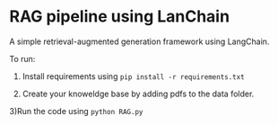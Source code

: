 # RAG pipeline using LanChain

A simple retrieval-augmented generation framework using LangChain.

To run:

1) Install requirements using
`pip install -r requirements.txt`

2) Create your knoweldge base by adding pdfs to the data folder.

3)Run the code using
  `python RAG.py`
